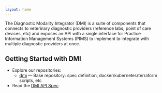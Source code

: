 ```yaml
---
layout: home
---
```


The Diagnostic Modality Integrator (DMI) is a suite of components that connects to veterinary diagnostic providers
(reference labs, point of care devices, etc) and exposes an API with a single interface for Practice Information
Management Systems (PIMS) to implement to integrate with multiple diagnostic providers at once.

<h2>Getting Started with DMI</h2>

<ul>
  <li>
    Explore our repositories:
    <ul>
      <li><a href="https://github.com/nominal-systems/dmi">dmi</a> — Base repository: spec definition, docker/kubernetes/terraform scripts, etc</li>
    </ul>
  </li>
  <li>Read the <a href="https://nominal.stoplight.io/docs/dmi">DMI API Spec</a></li>
</ul>
